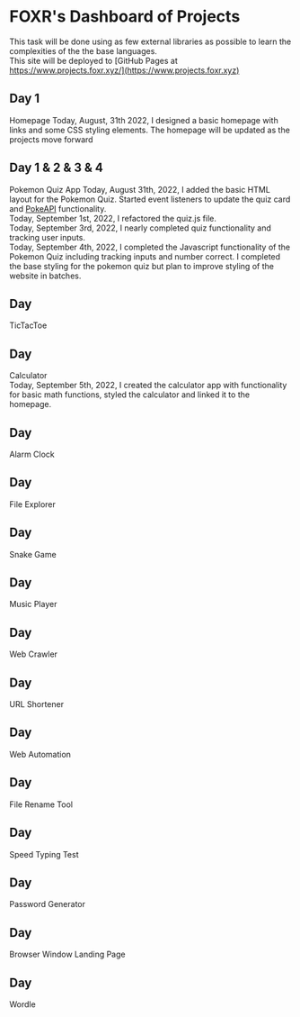 # FOXR's Dashboard of Projects
This task will be done using as few external libraries as possible to learn the complexities of the the base languages.  
This site will be deployed to [GitHub Pages at https://www.projects.foxr.xyz/](https://www.projects.foxr.xyz)

## Day 1
Homepage
Today, August, 31th 2022, I designed a basic homepage with links and some CSS styling elements. The homepage will be updated as the projects move forward

## Day 1 & 2 & 3 & 4
Pokemon Quiz App
Today, August 31th, 2022, I added the basic HTML layout for the Pokemon Quiz. Started event listeners to update the quiz card and [PokeAPI](https://pokeapi.co/) functionality.  
Today, September 1st, 2022, I refactored the quiz.js file.  
Today, September 3rd, 2022, I nearly completed quiz functionality and tracking user inputs.  
Today, September 4th, 2022, I completed the Javascript functionality of the Pokemon Quiz including tracking inputs and number correct. I completed the base styling for the pokemon quiz but plan to improve styling of the website in batches.  


## Day 
TicTacToe

## Day 
Calculator  
Today, September 5th, 2022, I created the calculator app with functionality for basic math functions, styled the calculator and linked it to the homepage.  

## Day 
Alarm Clock

## Day 
File Explorer

## Day 
Snake Game

## Day 
Music Player

## Day 
Web Crawler

## Day 
URL Shortener

## Day 
Web Automation

## Day 
File Rename Tool

## Day 
Speed Typing Test

## Day 
Password Generator

## Day 
Browser Window Landing Page

## Day
Wordle
